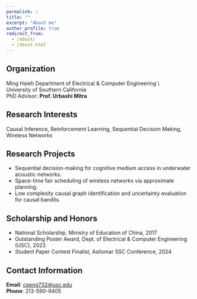 ```yaml
---
permalink: /
title: ""
excerpt: "About me"
author_profile: true
redirect_from: 
  - /about/
  - /about.html
---
```


## Organization
Ming Hsieh Department of Electrical & Computer Engineering \  
University of Southern California \
PhD Advisor: **Prof. Urbashi Mitra**

## Research Interests
Causal Inference, Reinforcement Learning, Sequential Decision Making, Wireless Networks

## Research Projects
* Sequential decision-making for cognitive medium access in underwater acoustic networks.
* Space-time fair scheduling of wireless networks via approximate planning.
* Low complexity causal graph identification and uncertainty evaluation for causal bandits.

## Scholarship and Honors ##
* National Scholarship, Ministry of Education of China, 2017
* Outstanding Poster Award, Dept. of Electrical & Computer Engineering (USC), 2023
* Student Paper Contest Finalist, Asilomar SSC Conference, 2024

## Contact Information
**Email**: cpeng732@usc.edu \
**Phone**: 213-590-9405
